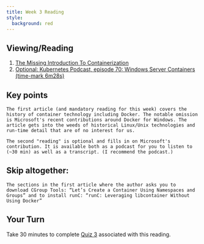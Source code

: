 ```yaml
---
title: Week 3 Reading
style:
  background: red
---
```


## Viewing/Reading

1. [The Missing Introduction To Containerization](https://medium.com/faun/the-missing-introduction-to-containerization-de1fbb73efc5)
2. [Optional: Kubernetes Podcast, episode 70: Windows Server Containers (time-mark 6m28s)](https://kubernetespodcast.com/episode/070-windows-server-containers/)

## Key points


    The first article (and mandatory reading for this week) covers the history of container technology including Docker. The notable omission is Microsoft's recent contributions around Docker for Windows. The article gets into the weeds of historical Linux/Unix technologies and run-time detail that are of no interest for us.

    The second "reading" is optional and fills in on Microsoft's contribution. It is available both as a podcast for you to listen to (~30 min) as well as a transcript. (I recommend the podcast.)


## Skip altogether:

    The sections in the first article where the author asks you to download CGroup Tools: “Let’s Create a Container Using Namespaces and Groups” and to install runC: “runC: Leveraging libcontainer Without Using Docker”


## Your Turn

   Take 30 minutes to complete [Quiz 3]() associated with this reading. 
